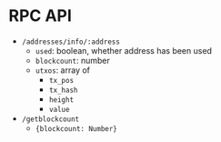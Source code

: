 # RPC API

* `/addresses/info/:address`
  - `used`: boolean, whether address has been used
  - `blockcount`: number
  - `utxos`: array of
    - `tx_pos`
    - `tx_hash`
    - `height`
    - `value`
* `/getblockcount`
  - `{blockcount: Number}`

